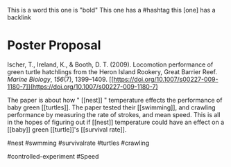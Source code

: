 This is a word 
this one is "bold"
This one has a #hashtag
this [one] has a backlink



# Poster Proposal
Ischer, T., Ireland, K., & Booth, D. T. (2009). Locomotion performance of green turtle hatchlings from the Heron Island Rookery, Great Barrier Reef. _Marine Biology_, _156_(7), 1399–1409. [[https://doi.org/10.1007/s00227-009-1180-7]](https://doi.org/10.1007/s00227-009-1180-7)

The paper is about how " [[nest]] " temperature effects the performance of baby green [[turtles]]. The paper tested their [[swimming]], and crawling performance by measuring the rate of strokes, and mean speed. This is all in the hopes of figuring out if [[nest]] temperature could have an effect on a [[baby]] green [[turtle]]'s [[survival rate]].

#nest
#swmming
#survivalrate
#turtles
#crawling

#controlled-experiment 
#Speed 
